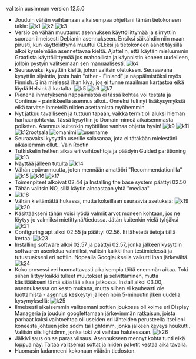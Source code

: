 valitsin uusimman version 12.5.0
- Jouduin vähän vaihtamaan aikaisempaa ohjettani tämän tietokoneen takia:
 ![k1](https://github.com/NicoSaario/Tunti1/assets/156778628/0c500788-9790-4f28-b872-0d4e901e5520)
![k2](https://github.com/NicoSaario/Tunti1/assets/156778628/8b41ad9f-f628-47b5-bb61-5187edbd1997)
![k3](https://github.com/NicoSaario/Tunti1/assets/156778628/e0e75579-7644-429d-9927-ea7349e4554f)
- Versio on vähän muuttanut asennuksen käyttöliittymää ja siirryttiin suoraan ilmeisesti Debianin asennukseen. Ensiksi säikähdin niin maan pirusti, kun käyttöliittymä muuttui CLI:ksi ja tietokoneen äänet täysillä alkoi kyselemään asennettavaa kieltä. Ajattelin, että käytän mieluummin Graafista käyttöliittymää jos mahdollista ja käynnistin koneen uudelleen, jolloin pystyin valitsemaan sen manuaalisesti.
 ![k4](https://github.com/NicoSaario/Tunti1/assets/156778628/dc03937b-c1d4-4163-98c4-6dc687e94a14)
- Seuraavaksi kysyttiin kieltä, johon valitsin oletuksen. Seuraavana kysyttiin sijaintia, josta hain "other - Finland" ja näppäimistöksi myös Finnish. Siinä mielessä ihan kiva, jos ei tunne maailman kartastoa eikä löydä Helsinkiä kartalta.
![k5](https://github.com/NicoSaario/Tunti1/assets/156778628/98e9c018-81ba-4389-bb0a-8ac1f6921316)
![k6](https://github.com/NicoSaario/Tunti1/assets/156778628/c141ab68-b3f1-4a6c-bad2-2e53057f7e60)
![k7](https://github.com/NicoSaario/Tunti1/assets/156778628/ab95dc1a-b41e-4898-b262-d45adb1b2448)
- Pienenä ihmetyksenä näppäimistöä ei tässä kohtaa voi testata ja Continue - painikkeella asennus alkoi..  Onneksi tuli nyt lisäkysymyksiä eikä tarvitse ihmetellä niiden asettamista myöhemmin
- Nyt jatkuu tavalliseen ja tuttuun tapaan, vaikka termit oli aluksi hieman harhaanjohtavia. Tässä kysyttiin jo Domain-nimeä aikaisemmasta poiketen. Asennus kuitenkin myötäilee vanhaa ohjetta hyvin!
![k9](https://github.com/NicoSaario/Tunti1/assets/156778628/64b5953a-e8a7-4391-94d9-7ebab3d834d5)
![k11](https://github.com/NicoSaario/Tunti1/assets/156778628/ed48c9b4-2ca1-4f97-896c-ea43407331e6)
![k12rootsala](https://github.com/NicoSaario/Tunti1/assets/156778628/4bc3b2ed-23fb-4f5c-8085-8bdaaad6fccb)
![omanimi](https://github.com/NicoSaario/Tunti1/assets/156778628/d3283049-0d6e-429a-9579-34c5da19cae0)
![username](https://github.com/NicoSaario/Tunti1/assets/156778628/d23dfbd8-6790-4d2c-a7fb-7374dc0466c7)
- Seuraavaksi kysyttiin userille salasanaa, jota ei tätäkään mielestäni aikasiemmin ollut.. Vain Rootin
- Tutkiskelin hetken aikaa eri vaihtoehtoja ja päädyin Guided partitioning
  ![k13](https://github.com/NicoSaario/Tunti1/assets/156778628/750120b1-c564-4fed-a649-5e90f1739726)
- Näyttää jälleen tutulta
  ![k14](https://github.com/NicoSaario/Tunti1/assets/156778628/96497518-f576-4043-86ac-9247c6c25c2a)
- Vähän epävarmuutta, joten mennään amatööri "Recommendationilla"
  ![k15](https://github.com/NicoSaario/Tunti1/assets/156778628/be084e5b-c337-48d5-86d3-5649dde83553)
![k16](https://github.com/NicoSaario/Tunti1/assets/156778628/730d2a96-fd33-4629-b4fe-3ef694af8713)
![k17](https://github.com/NicoSaario/Tunti1/assets/156778628/3eeb71e3-0edc-4d96-a2b5-49fad0ed45ed)
- Toimenpiteet alkoivat 02.44 ja Installing the base system päättyi 02.50
- Tähän valitsin NO, sillä käytin ainoastaan yhtä "mediaa"
- ![k18](https://github.com/NicoSaario/Tunti1/assets/156778628/6ab2870d-943d-437f-9b1f-b4286342c265)
- Vähän kieltämättä hukassa, mutta kokeillaan seuraavia asetuksia:
![k19](https://github.com/NicoSaario/Tunti1/assets/156778628/2868e0ce-be22-4b24-b8c5-52dc863f36e8)
![k20](https://github.com/NicoSaario/Tunti1/assets/156778628/a484c63a-12e2-45d3-9824-eb963414741e)
- Käsittääkseni tähän voisi lyödä valmiit arvot moneen kohtaan, jos ne löytyy jo valmiiksi mietittynä/tiedossa. Jätän kuitenkin vielä tyhjäksi
![k21](https://github.com/NicoSaario/Tunti1/assets/156778628/6608cb03-8eaa-40f8-a025-fa4a377e2979)
- Configuring apt alkoi 02.55 ja päättyi 02.56. Ei lähetetä tietoja tällä kertaa:
  ![k23](https://github.com/NicoSaario/Tunti1/assets/156778628/0e638dc3-7993-4ba8-b83d-223bba8cd283)
- Installing software alkoi 02.57 ja päättyi 02.57, jonka jälkeen kysyttiin softwaren asentelua valmiiksi, valitsin kaikki ihan testimielessä ja tutustuakseni eri softiin. Nopealla Googlauksella vaikutti ihan järkevältä.
![k24](https://github.com/NicoSaario/Tunti1/assets/156778628/0c471ce9-369b-406a-856a-6ff76cc4ad12)
- Koko prosessi vei huomattavasti aikaisempia töitä enemmän aikaa. Toki siihen liittyy kaikki tulleet muutokset ja selvittäminen, mutta käsittääkseni tämä säästää aikaa jatkossa. Install alkoi 03.00, asennuksessa on kesto mukana, mutta siihen ei kauheasti ole luottamista - asennus keskeytyi jälleen noin 5-minuutin jlken uudella kysymyksellä: 
![k25](https://github.com/NicoSaario/Tunti1/assets/156778628/26307d48-80eb-4b92-bfce-8f2039253acf)
- Ilmeisesti aikaisemmin valitsemani softien joukossa oli kolme eri Display Manageria ja jouduin googlettamaan järkevimmän ratkaisun, joista parhaat kaksi vaihtoehtoa oli useiden eri lähteiden perusteella itselleni koneesta johtuen joko sddm tai lightdmm, jonka jälkeen keveys houkutti. Valitsin siis lightdmm, jonka toki voi vaihtaa halutessaan.
![k26](https://github.com/NicoSaario/Tunti1/assets/156778628/f7931b9e-922f-4c4f-a0ed-30909465861e)
- Jälkiviisaus on se paras viisaus. Asennukseen mennyt kohta tunti eikä loppua näy. Taitaa valitsemat softat ja niiden paketit kestää aika tavalla.
- Huomasin ladanneeni kokonaan väärän tiedoston.
